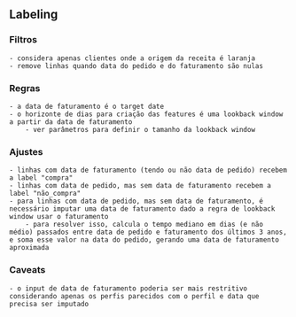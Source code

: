 ## Labeling

### Filtros
    - considera apenas clientes onde a origem da receita é laranja
    - remove linhas quando data do pedido e do faturamento são nulas

### Regras
    - a data de faturamento é o target date
    - o horizonte de dias para criação das features é uma lookback window a partir da data de faturamento
        - ver parâmetros para definir o tamanho da lookback window

### Ajustes
    - linhas com data de faturamento (tendo ou não data de pedido) recebem a label "compra"
    - linhas com data de pedido, mas sem data de faturamento recebem a label "não_compra"
    - para linhas com data de pedido, mas sem data de faturamento, é necessário imputar uma data de faturamento dado a regra de lookback window usar o faturamento
        - para resolver isso, calcula o tempo mediano em dias (e não médio) passados entre data de pedido e faturamento dos últimos 3 anos, e soma esse valor na data do pedido, gerando uma data de faturamento aproximada

### Caveats
    - o input de data de faturamento poderia ser mais restritivo considerando apenas os perfis parecidos com o perfil e data que precisa ser imputado
